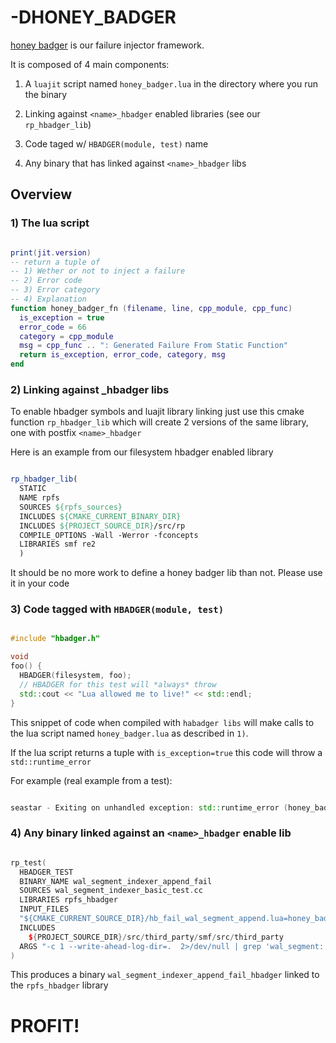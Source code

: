 # -DHONEY_BADGER

[honey badger](https://www.youtube.com/watch?v=4r7wHMg5Yjg)
is our failure injector framework.

It is composed of 4 main components:

1) A `luajit` script named `honey_badger.lua` in the directory where you run the binary

2) Linking against `<name>_hbadger` enabled libraries (see our `rp_hbadger_lib`)

3) Code taged w/ `HBADGER(module, test)` name

4) Any binary that has linked against `<name>_hbadger` libs 

## Overview 

### 1) The lua script

```lua

print(jit.version)
-- return a tuple of
-- 1) Wether or not to inject a failure
-- 2) Error code
-- 3) Error category
-- 4) Explanation
function honey_badger_fn (filename, line, cpp_module, cpp_func)
  is_exception = true
  error_code = 66
  category = cpp_module
  msg = cpp_func .. ": Generated Failure From Static Function"
  return is_exception, error_code, category, msg
end


```

### 2) Linking against <name>_hbadger libs

To enable hbadger symbols and luajit library linking just use 
this cmake function `rp_hbadger_lib` which will create 2 versions
of the same library, one with postfix `<name>_hbadger`

Here is an example from our filesystem hbadger enabled library

```cmake

rp_hbadger_lib(
  STATIC
  NAME rpfs
  SOURCES ${rpfs_sources}
  INCLUDES ${CMAKE_CURRENT_BINARY_DIR}
  INCLUDES ${PROJECT_SOURCE_DIR}/src/rp
  COMPILE_OPTIONS -Wall -Werror -fconcepts
  LIBRARIES smf re2
  )

```

It should be no more work to define a honey badger lib than not.
Please use it in your code


### 3) Code tagged with `HBADGER(module, test)`

```cpp

#include "hbadger.h"

void
foo() {
  HBADGER(filesystem, foo);
  // HBADGER for this test will *always* throw
  std::cout << "Lua allowed me to live!" << std::endl;
}


```

This snippet of code when compiled with `habadger libs` will 
make calls to the lua script named `honey_badger.lua` as 
described in `1)`.

If the lua script returns a tuple with `is_exception=true` 
this code will throw a `std::runtime_error`

For example (real example from a test):

```cpp

seastar - Exiting on unhandled exception: std::runtime_error (honey_badger_failure{Code: 66, Category: filesystem, Details: wal_segment::append: Inject Permanent Failure})

```

### 4) Any binary linked against an `<name>_hbadger` enable lib

```cpp

rp_test(
  HBADGER_TEST
  BINARY_NAME wal_segment_indexer_append_fail
  SOURCES wal_segment_indexer_basic_test.cc
  LIBRARIES rpfs_hbadger
  INPUT_FILES
  "${CMAKE_CURRENT_SOURCE_DIR}/hb_fail_wal_segment_append.lua=honey_badger.lua"
  INCLUDES
    ${PROJECT_SOURCE_DIR}/src/third_party/smf/src/third_party
  ARGS "-c 1 --write-ahead-log-dir=.  2>/dev/null | grep 'wal_segment::append: Inject Permanent Failure'"
)

```

This produces a binary `wal_segment_indexer_append_fail_hbadger` linked 
to the `rpfs_hbadger` library


# PROFIT!

